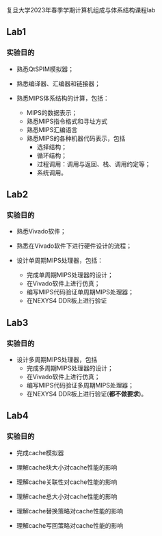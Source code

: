 复旦大学2023年春季学期计算机组成与体系结构课程lab



## Lab1

### 实验目的

- 熟悉QtSPIM模拟器；
- 熟悉编译器、汇编器和链接器；
- 熟悉MIPS体系结构的计算，包括：

  - MIPS的数据表示；
  - 熟悉MIPS指令格式和寻址方式
  - 熟悉MIPS汇编语言
  - 熟悉MIPS的各种机器代码表示，包括
    - 选择结构；
    - 循环结构；
    - 过程调用：调用与返回、栈、调用约定等；
    - 系统调用。

## Lab2

### 实验目的

- 熟悉Vivado软件；
- 熟悉在Vivado软件下进行硬件设计的流程；
- 设计单周期MIPS处理器，包括：

  - 完成单周期MIPS处理器的设计；
  - 在Vivado软件上进行仿真；
  - 编写MIPS代码验证单周期MIPS处理器；
  - 在NEXYS4 DDR板上进⾏验证


## Lab3

### 实验目的

- 设计多周期MIPS处理器，包括
  - 完成多周期MIPS处理器的设计；
  - 在Vivado软件上进行仿真；
  - 编写MIPS代码验证多周期MIPS处理器；
  - 在NEXYS4 DDR板上进行验证(**都不做要求**)。

## Lab4

### 实验目的

- 完成cache模拟器
- 理解cache块大小对cache性能的影响
- 理解cache关联性对cache性能的影响

- 理解cache总大小对cache性能的影响

- 理解cache替换策略对cache性能的影响
- 理解cache写回策略对cache性能的影响
